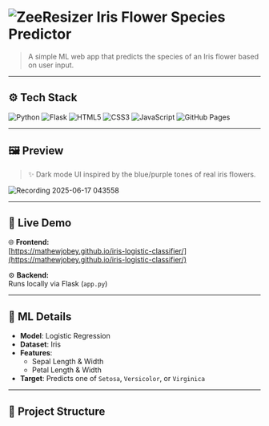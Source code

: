 # ![ZeeResizer](https://github.com/user-attachments/assets/dc72686b-78c5-44ef-a995-9a5111c7417b) Iris Flower Species Predictor 

> A simple ML web app that predicts the species of an Iris flower based on user input.

---

## ⚙️ Tech Stack

![Python](https://img.shields.io/badge/Python-3.9-blue?logo=python&logoColor=white)
![Flask](https://img.shields.io/badge/Flask-2.x-black?logo=flask)
![HTML5](https://img.shields.io/badge/HTML5-orange?logo=html5&logoColor=white)
![CSS3](https://img.shields.io/badge/CSS3-blue?logo=css3&logoColor=white)
![JavaScript](https://img.shields.io/badge/JavaScript-yellow?logo=javascript)
![GitHub Pages](https://img.shields.io/badge/GitHub%20Pages-Deployed-2ea44f?logo=github)

---

## 🖼️ Preview

> ✨ Dark mode UI inspired by the blue/purple tones of real iris flowers.

![Recording 2025-06-17 043558](https://github.com/user-attachments/assets/8246f896-77e5-4bbc-a7b9-fc94924e014f)

---

## 🔗 Live Demo

🌐 **Frontend:**  
[https://mathewjobey.github.io/iris-logistic-classifier/](https://mathewjobey.github.io/iris-logistic-classifier/)

⚙️ **Backend:**  
Runs locally via Flask (`app.py`)

---

## 🧠 ML Details

- **Model**: Logistic Regression  
- **Dataset**: Iris  
- **Features**:
  - Sepal Length & Width
  - Petal Length & Width  
- **Target**: Predicts one of `Setosa`, `Versicolor`, or `Virginica`

---

## 📁 Project Structure

